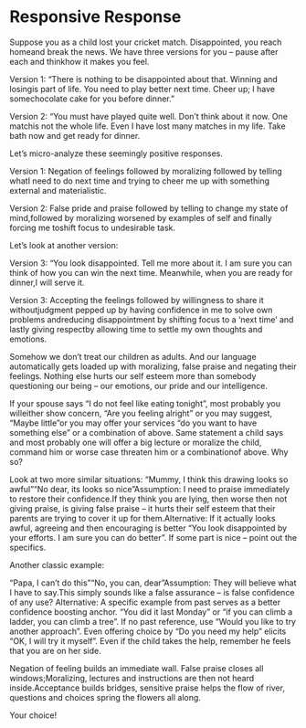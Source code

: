 Responsive Response
=================== 
 
Suppose you as a child lost your cricket match. Disappointed, you reach homeand break the news. We have three versions for you – pause after each and thinkhow it makes you feel. 

Version 1: “There is nothing to be disappointed about that. Winning and losingis part of life. You need to play better next time. Cheer up; I have somechocolate cake for you before dinner.” 

Version 2: “You must have played quite well. Don’t think about it now. One matchis not the whole life. Even I have lost many matches in my life. Take bath now and get ready for dinner. 

Let’s micro-analyze these seemingly positive responses.

Version 1: Negation of feelings followed by moralizing followed by telling whatI need to do next time and trying to cheer me up with something external and materialistic.

Version 2: False pride and praise followed by telling to change my state of mind,followed by moralizing worsened by examples of self and finally forcing me toshift focus to undesirable task.

Let’s look at another version:

Version 3: “You look disappointed. Tell me more about it. I am sure you can think of how you can win the next time. Meanwhile, when you are ready for dinner,I will serve it.

Version 3: Accepting the feelings followed by willingness to share it withoutjudgment pepped up by having confidence in me to solve own problems andreducing disappointment by shifting focus to a ‘next time’ and lastly giving respectby allowing time to settle my own thoughts and emotions. 

Somehow we don’t treat our children as adults. And our language automatically gets loaded up with moralizing, false praise and negating their feelings. Nothing else hurts our self esteem more than somebody questioning our being – our emotions, our pride and our intelligence.

If your spouse says “I do not feel like eating tonight”, most probably you willeither show concern, “Are you feeling alright” or you may suggest, “Maybe little”or you may offer your services “do you want to have something else” or a combination of above.
Same statement a child says and most probably one will offer a big lecture or moralize the child, command him or worse case threaten him or a combinationof above. Why so?

Look at two more similar situations:
“Mummy, I think this drawing looks so awful”“No dear, its looks so nice”Assumption: I need to praise immediately to restore their confidence.If they think you are lying, then worse then not giving praise, is giving false praise – it hurts their self esteem that their parents are trying to cover it up for them.Alternative: If it actually looks awful, agreeing and then encouraging is better “You look disappointed by your efforts. I am sure you can do better”. If some part is nice – point out the specifics.

Another classic example:

“Papa, I can’t do this”“No, you can, dear”Assumption: They will believe what I have to say.This simply sounds like a false assurance – is false confidence of any use? Alternative: A specific example from past serves as a better confidence boosting anchor. “You did it last Monday” or “if you can climb a ladder, you can climb a tree”. If no past reference, use “Would you like to try another approach”. Even offering choice by “Do you need my help” elicits “OK, I will try it myself”. Even if the child takes the help, remember he feels that you are on her side.

Negation of feeling builds an immediate wall. False praise closes all windows;Moralizing, lectures and instructions are then not heard inside.Acceptance builds bridges, sensitive praise helps the flow of river, questions and choices spring the flowers all along. 

Your choice! 
